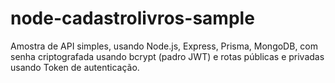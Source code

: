 # node-cadastrolivros-sample
Amostra de API simples, usando Node.js, Express, Prisma, MongoDB, com senha criptografada usando bcrypt (padro JWT) e rotas públicas e privadas usando Token de autenticação.
